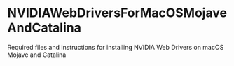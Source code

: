 # NVIDIAWebDriversForMacOSMojaveAndCatalina
Required files and instructions for installing NVIDIA Web Drivers on macOS Mojave and Catalina
